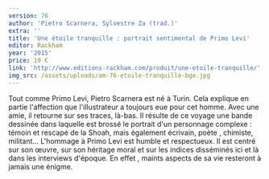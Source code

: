 ```yaml
---
version: 76
author: 'Pietro Scarnera, Sylvestre Za (trad.)'
extra: ''
title: 'Une étoile tranquille : por­trait sentimental de Primo Levi'
editor: Rackham
year: '2015'
price: 19 €
link: 'http://www.editions-rackham.com/produit/une-etoile-tranquille/'
img_src: /assets/uploads/am-76-etoile-tranquille-bgo.jpg
---
```

Tout comme Primo Levi, Pietro Scarnera est né à Turin. Cela explique en partie l'affection que l'illustrateur a toujours eue pour cet homme. Avec une amie, il retourne sur ses traces, là-bas. Il résulte de ce voyage une bande dessinée dans laquelle est brossé le portrait d'un personnage complexe : témoin et rescapé de la Shoah, mais également écrivain, poète , chimiste, militant... L'hommage à Primo Levi est humble et  respectueux. Il est centré sur son œuvre, sur son héritage moral et sur les indices disséminés ici et là dans les interviews d'époque. En effet , maints aspects
 de sa vie resteront à jamais une énigme.
